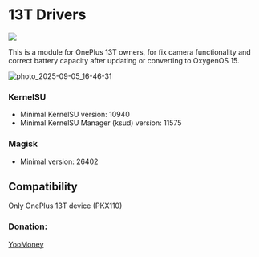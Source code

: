 # 13T Drivers
<a href="https://t.me/OnePlus_11_12_13"><img src="https://img.shields.io/badge/Telegram-Channel-blue?longCache=true&style=flat"></a>

This is a module for OnePlus 13T owners, for fix camera functionality and correct battery capacity after updating or converting to OxygenOS 15.

![photo_2025-09-05_16-46-31](https://github.com/user-attachments/assets/126bbcee-3bdb-469a-b7ec-48b557532131)

### KernelSU

+ Minimal KernelSU version: 10940
+ Minimal KernelSU Manager (ksud) version: 11575

### Magisk

+ Minimal version: 26402
## Compatibility
Only OnePlus 13T device (PKX110)
### Donation:
[YooMoney](https://yoomoney.ru/to/4100117733642486)
